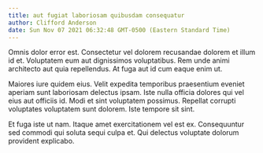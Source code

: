 ```yaml
---
title: aut fugiat laboriosam quibusdam consequatur
author: Clifford Anderson
date: Sun Nov 07 2021 06:32:48 GMT-0500 (Eastern Standard Time)
---
```

Omnis dolor error est. Consectetur vel dolorem recusandae dolorem et illum id et. Voluptatem eum aut dignissimos voluptatibus. Rem unde animi architecto aut quia repellendus. At fuga aut id cum eaque enim ut.

 Maiores iure quidem eius. Velit expedita temporibus praesentium eveniet aperiam sunt laboriosam delectus ipsam. Iste nulla officia dolores qui vel eius aut officiis id. Modi et sint voluptatem possimus. Repellat corrupti voluptates voluptatem sunt dolorem. Iste tempore sit sint.

 Et fuga iste ut nam. Itaque amet exercitationem vel est ex. Consequuntur sed commodi qui soluta sequi culpa et. Qui delectus voluptate dolorum provident explicabo.